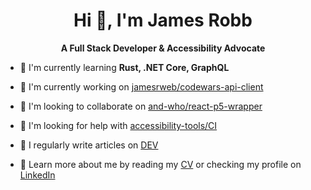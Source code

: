 <h1 align="center">Hi 👋, I'm James Robb</h1>
<p align="center"><strong>A Full Stack Developer & Accessibility Advocate</strong></p>

- 🌱 I'm currently learning **Rust, .NET Core, GraphQL**

- 🔭 I'm currently working on [jamesrweb/codewars-api-client](https://github.com/jamesrweb/codewars-api-client)

- 👯 I'm looking to collaborate on [and-who/react-p5-wrapper](https://github.com/and-who/react-p5-wrapper)

- 🤝 I'm looking for help with [accessibility-tools/CI](https://github.com/accessibility-tools/CI)

- 📝 I regularly write articles on [DEV](https://dev.to/jamesrweb)

- 📄 Learn more about me by reading my [CV](https://github.com/jamesrweb/jamesrweb/blob/master/cv.md) or checking my profile on [LinkedIn](https://www.linkedin.com/in/jamesrobbweb/)
